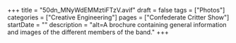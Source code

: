 +++
title = "50dn_MNyWdEMMztiFTzV.avif"
draft = false
tags = ["Photos"]
categories = ["Creative Engineering"]
pages = ["Confederate Critter Show"]
startDate = ""
description = "alt=A brochure containing general information and images of the different members of the band."
+++
